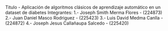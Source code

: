 Titulo - Aplicación de algoritmos clásicos de aprendizaje automático en un dataset de diabetes
Integrantes:
1.- Joseph Smith Merma Flores  - (224873)
2.- Juan Daniel Masco Rodriguez  - (225423)
3.- Luis David Medma Canlla   -  (224872)
4.- Joseph Jesus Callañaupa Salcedo  - (225420)
